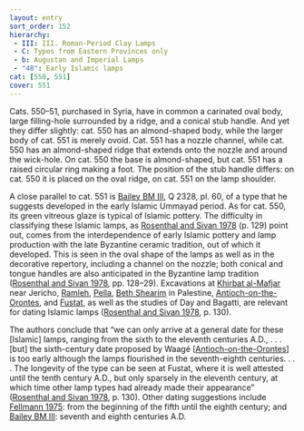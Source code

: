 ```yaml
---
layout: entry
sort_order: 152
hierarchy:
 - III: III. Roman-Period Clay Lamps
 - C: Types from Eastern Provinces only
 - b: Augustan and Imperial Lamps
 - "48": Early Islamic lamps
cat: [550, 551]
cover: 551
---
```


Cats. 550–51, purchased in Syria, have in common a carinated oval body, large filling-hole surrounded by a ridge, and a conical stub handle. And yet they differ slightly: cat. 550 has an almond-shaped body, while the larger body of cat. 551 is merely ovoid. Cat. 551 has a nozzle channel, while cat. 550 has an almond-shaped ridge that extends onto the nozzle and around the wick-hole. On cat. 550 the base is almond-shaped, but cat. 551 has a raised circular ring making a foot. The position of the stub handle differs: on cat. 550 it is placed on the oval ridge, on cat. 551 on the lamp shoulder.

A close parallel to cat. 551 is <a href='../../bibliography/#bailey-bm-iii'>Bailey BM III</a>, Q 2328, pl. 60, of a type that he suggests developed in the early Islamic Ummayad period. As for cat. 550, its green vitreous glaze is typical of Islamic pottery. The difficulty in classifying these Islamic lamps, as <a href='../../bibliography/#rosenthal-sivan-1978'>Rosenthal and Sivan 1978</a> (p. 129) point out, comes from the interdependence of early Islamic pottery and lamp production with the late Byzantine ceramic tradition, out of which it developed. This is seen in the oval shape of the lamps as well as in the decorative repertory, including a channel on the nozzle; both conical and tongue handles are also anticipated in the Byzantine lamp tradition (<a href='../../bibliography/#rosenthal-sivan-1978'>Rosenthal and Sivan 1978</a>, pp. 128–29). Excavations at <a href='../../map/#loc_687917'>Khirbat al-Mafjar</a> near Jericho, <a href='../../map/#loc_7001366'>Ramleh</a>, <a href='../../map/#loc_491688'>Pella</a>, <a href='../../map/#loc_678063'>Beth Shearim</a> in Palestine, <a href='../../map/#loc_658381'>Antioch-on-the-Orontes</a>, and <a href='../../map/#loc_727082'>Fustat</a>, as well as the studies of Day and Bagatti, are relevant for dating Islamic lamps (<a href='../../bibliography/#rosenthal-sivan-1978'>Rosenthal and Sivan 1978</a>, p. 130).

The authors conclude that “we can only arrive at a general date for these [Islamic] lamps, ranging from the sixth to the eleventh centuries A.D., . . . [but] the sixth-century date proposed by Waagé [<a href='../../map/#loc_658381'>Antioch-on-the-Orontes</a>] is too early although the lamps flourished in the seventh-eighth centuries. . . . The longevity of the type can be seen at Fustat, where it is well attested until the tenth century A.D., but only sparsely in the eleventh century, at which time other lamp types had already made their appearance” (<a href='../../bibliography/#rosenthal-sivan-1978'>Rosenthal and Sivan 1978</a>, p. 130). Other dating suggestions include <a href='../../bibliography/#fellmann-1975'>Fellmann 1975</a>: from the beginning of the fifth until the eighth century; and <a href='../../bibliography/#bailey-bm-iii'>Bailey BM III</a>: seventh and eighth centuries A.D.
